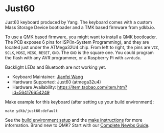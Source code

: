 # Just60

Just60 keyboard produced by Yang. The keyboard comes with a custom Mass Storage Device bootloader and a TMK based firmware from ydkb.io.

To use a QMK based firmware, you might want to install a QMK bootloader. The PCB exposes 6 pins for ISP(In-System Programming), and they are located just under the ATMega32U4 chip. From left to right, the pins are `VCC`, `SCLK`, `MOSI`, `MISO`, `RESET`, `GND`. The `GND` is the square one. You could program the flash with any AVR programmer, or a Raspberry Pi with `avrdude`.

Backlight LEDs and Bluetooth are not working yet.

* Keyboard Maintainer: [Jianfei Wang](https://github.com/thinxer)
* Hardware Supported: Just60 (atmega32u4)
* Hardware Availability: https://item.taobao.com/item.htm?id=564176654249

Make example for this keyboard (after setting up your build environment):

    make ydkb/just60:default

See the [build environment setup](https://docs.qmk.fm/#/getting_started_build_tools) and the [make instructions](https://docs.qmk.fm/#/getting_started_make_guide) for more information. Brand new to QMK? Start with our [Complete Newbs Guide](https://docs.qmk.fm/#/newbs).
